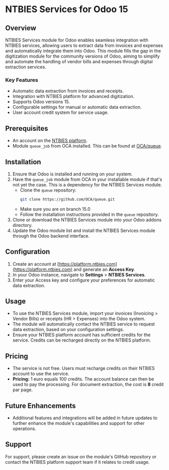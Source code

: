 # NTBIES Services for Odoo 15

## Overview

NTBIES Services module for Odoo enables seamless integration with NTBIES services, allowing users to extract data from invoices and expenses and automatically integrate them into Odoo. This module fills the gap in the digitization module for the community versions of Odoo, aiming to simplify and automate the handling of vendor bills and expenses through digital extraction services.

### Key Features

- Automatic data extraction from invoices and receipts.
- Integration with NTBIES platform for advanced digitization.
- Supports Odoo versions 15.
- Configurable settings for manual or automatic data extraction.
- User account credit system for service usage.

## Prerequisites

- An account on the [NTBIES platform](https://platform.ntbies.com).
- Module `queue_job` from OCA installed. This can be found at [OCA/queue](https://github.com/OCA/queue).

## Installation

1. Ensure that Odoo is installed and running on your system.
2. Have the `queue_job` module from OCA in your installable module if that's not yet the case. This is a dependency for the NTBIES Services module.
   - Clone the `queue` repository:
     ```bash
     git clone https://github.com/OCA/queue.git
     ```
   - Make sure you are on branch 15.0
   - Follow the installation instructions provided in the `queue` repository.
3. Clone or download the NTBIES Services module into your Odoo addons directory.
4. Update the Odoo module list and install the NTBIES Services module through the Odoo backend interface.

## Configuration

1. Create an account at [https://platform.ntbies.com](https://platform.ntbies.com) and generate an **Access Key**.
2. In your Odoo instance, navigate to **Settings** > **NTBIES Services**.
3. Enter your Access key and configure your preferences for automatic data extraction.

## Usage

- To use the NTBIES Services module, import your invoices (Invoicing > Vendor Bills) or receipts (HR > Expenses) into the Odoo system.
- The module will automatically contact the NTBIES service to request data extraction, based on your configuration settings.
- Ensure your NTBIES platform account has sufficient credits for the service. Credits can be recharged directly on the NTBIES platform.

## Pricing

- The service is not free. Users must recharge credits on their NTBIES account to use the service.
- **Pricing:** 1 euro equals 100 credits. The account balance can then be used to pay the processing. For document extraction, the cost is **8** credit par page.

## Future Enhancements

- Additional features and integrations will be added in future updates to further enhance the module's capabilities and support for other operations.

## Support

For support, please create an issue on the module's GitHub repository or contact the NTBIES platform support team if it relates to credit usage.
